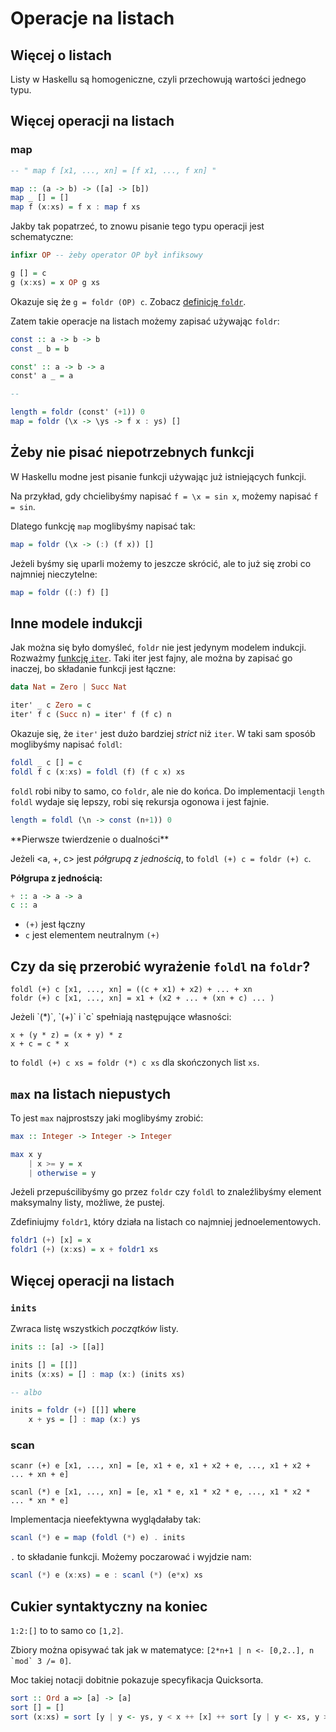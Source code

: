 # Operacje na listach

## Więcej o listach

Listy w Haskellu są homogeniczne, czyli przechowują wartości jednego typu.

## Więcej operacji na listach

### map

~~~ haskell
-- " map f [x1, ..., xn] = [f x1, ..., f xn] "

map :: (a -> b) -> ([a] -> [b])
map _ [] = []
map f (x:xs) = f x : map f xs
~~~

Jakby tak popatrzeć, to znowu pisanie tego typu operacji jest schematyczne:

~~~ haskell
infixr OP -- żeby operator OP był infiksowy

g [] = c
g (x:xs) = x OP g xs
~~~

Okazuje się że `g = foldr (OP) c`. Zobacz [definicję `foldr`](/programowanie/wyklad-09/#skadanie-listy-do-jednej-wartoci).

Zatem takie operacje na listach możemy zapisać używając `foldr`:

~~~ haskell
const :: a -> b -> b
const _ b = b

const' :: a -> b -> a
const' a _ = a

--

length = foldr (const' (+1)) 0
map = foldr (\x -> \ys -> f x : ys) []
~~~

## Żeby nie pisać niepotrzebnych funkcji

W Haskellu modne jest pisanie funkcji używając już istniejących funkcji.

Na przykład, gdy chcielibyśmy napisać `f = \x = sin x`, możemy napisać `f = sin`.

Dlatego funkcję `map` moglibyśmy napisać tak:

~~~ haskell
map = foldr (\x -> (:) (f x)) []
~~~

Jeżeli byśmy się uparli możemy to jeszcze skrócić, ale to już się zrobi co najmniej nieczytelne:

~~~ haskell
map = foldr ((:) f) []
~~~

## Inne modele indukcji

Jak można się było domyśleć, `foldr` nie jest jedynym modelem indukcji. Rozważmy [funkcję `iter`](/programowanie/wyklad-09/). Taki iter jest fajny, ale można by zapisać go inaczej, bo składanie funkcji jest łączne:

~~~ haskell
data Nat = Zero | Succ Nat

iter' _ c Zero = c
iter' f c (Succ n) = iter' f (f c) n
~~~

Okazuje się, że `iter'` jest dużo bardziej _strict_ niż `iter`.
W taki sam sposób moglibyśmy napisać `foldl`:

~~~ haskell
foldl _ c [] = c
foldl f c (x:xs) = foldl (f) (f c x) xs
~~~

`foldl` robi niby to samo, co `foldr`, ale nie do końca. Do implementacji `length` `foldl` wydaje się lepszy, robi się rekursja ogonowa i jest fajnie.

~~~ haskell
length = foldl (\n -> const (n+1)) 0
~~~

<div class="theorem" markdown="1">
**Pierwsze twierdzenie o dualności**

Jeżeli \<a, +, c\>  jest _półgrupą z jednością_, to `foldl (+) c = foldr (+) c`.

**Półgrupa z jednością:**

~~~ haskell
+ :: a -> a -> a
c :: a
~~~

- `(+)` jest łączny
- `c` jest elementem neutralnym `(+)`
</div>

## Czy da się przerobić wyrażenie `foldl` na `foldr`?

    foldl (+) c [x1, ..., xn] = ((c + x1) + x2) + ... + xn
    foldr (+) c [x1, ..., xn] = x1 + (x2 + ... + (xn + c) ... )

<div class="theorem" markdown="1">
Jeżeli `(*)`, `(+)` i `c` spełniają następujące własności:

    x + (y * z) = (x + y) * z
    x + c = c * x

to `foldl (+) c xs = foldr (*) c xs` dla skończonych list `xs`.
</div>

## `max` na listach niepustych

To jest `max` najprostszy jaki moglibyśmy zrobić:

~~~ haskell
max :: Integer -> Integer -> Integer

max x y
    | x >= y = x
    | otherwise = y
~~~

Jeżeli przepuścilibyśmy go przez `foldr` czy `foldl` to znaleźlibyśmy element maksymalny listy, możliwe, że pustej.

Zdefiniujmy `foldr1`, który działa na listach co najmniej jednoelementowych.

~~~ haskell
foldr1 (+) [x] = x
foldr1 (+) (x:xs) = x + foldr1 xs
~~~

## Więcej operacji na listach

### `inits`

Zwraca listę wszystkich _początków_ listy.

~~~ haskell
inits :: [a] -> [[a]]

inits [] = [[]]
inits (x:xs) = [] : map (x:) (inits xs)

-- albo

inits = foldr (+) [[]] where
    x + ys = [] : map (x:) ys
~~~

### scan

    scanr (+) e [x1, ..., xn] = [e, x1 + e, x1 + x2 + e, ..., x1 + x2 + ... + xn + e]

    scanl (*) e [x1, ..., xn] = [e, x1 * e, x1 * x2 * e, ..., x1 * x2 * ... * xn * e]

Implementacja nieefektywna wyglądałaby tak:

~~~ haskell
scanl (*) e = map (foldl (*) e) . inits
~~~

`.` to składanie funkcji. Możemy poczarować i wyjdzie nam:

~~~ haskell
scanl (*) e (x:xs) = e : scanl (*) (e*x) xs
~~~

## Cukier syntaktyczny na koniec

`1:2:[]` to to samo co `[1,2]`.

Zbiory można opisywać tak jak w matematyce: ``[2*n+1 | n <- [0,2..], n `mod` 3 /= 0]``.

Moc takiej notacji dobitnie pokazuje specyfikacja Quicksorta.

~~~ haskell
sort :: Ord a => [a] -> [a]
sort [] = []
sort (x:xs) = sort [y | y <- ys, y < x ++ [x] ++ sort [y | y <- xs, y >= x]]
~~~
